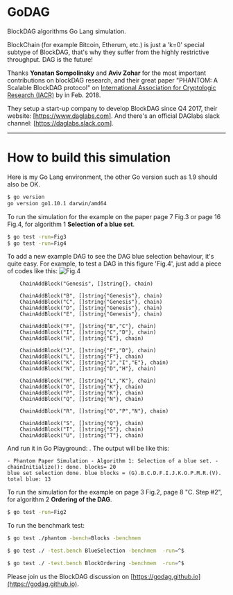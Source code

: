 # GoDAG
BlockDAG algorithms Go Lang simulation.

BlockChain (for example Bitcoin, Etherum, etc.) is just a 'k=0' special subtype of BlockDAG, that's why they suffer from the highly restrictive throughput. DAG is the future!

Thanks **Yonatan Sompolinsky** and **Aviv Zohar** for the most important contributions on blockDAG research, and their great paper "PHANTOM: A Scalable BlockDAG protocol" on [International Association for Cryptologic Research (IACR)](https://eprint.iacr.org/2018/104.pdf) by in Feb. 2018.

They setup a start-up company to develop BlockDAG since Q4 2017, their website: [https://www.daglabs.com]. And there's an official DAGlabs slack channel: [https://daglabs.slack.com].

---

# How to build this simulation

Here is my Go Lang environment, the other Go version such as 1.9 should also be OK.
```bash
$ go version
go version go1.10.1 darwin/amd64
```
To run the simulation for the example on the paper page 7 Fig.3 or page 16 Fig.4, for algorithm 1 **Selection of a blue set**.

```bash
$ go test -run=Fig3
$ go test -run=Fig4
```

To add a new example DAG to see the DAG blue selection behaviour, it's quite easy. For example, to test a DAG in this figure 'Fig.4', just add a piece of codes like this:
![Fig.4](https://github.com/garyyu/go-dag/blob/master/pics/Fig.4.jpg)

```golang
	ChainAddBlock("Genesis", []string{}, chain)

	ChainAddBlock("B", []string{"Genesis"}, chain)
	ChainAddBlock("C", []string{"Genesis"}, chain)
	ChainAddBlock("D", []string{"Genesis"}, chain)
	ChainAddBlock("E", []string{"Genesis"}, chain)

	ChainAddBlock("F", []string{"B","C"}, chain)
	ChainAddBlock("I", []string{"C","D"}, chain)
	ChainAddBlock("H", []string{"E"}, chain)

	ChainAddBlock("J", []string{"F","D"}, chain)
	ChainAddBlock("L", []string{"F"}, chain)
	ChainAddBlock("K", []string{"J","I","E"}, chain)
	ChainAddBlock("N", []string{"D","H"}, chain)

	ChainAddBlock("M", []string{"L","K"}, chain)
	ChainAddBlock("O", []string{"K"}, chain)
	ChainAddBlock("P", []string{"K"}, chain)
	ChainAddBlock("Q", []string{"N"}, chain)

	ChainAddBlock("R", []string{"O","P","N"}, chain)

	ChainAddBlock("S", []string{"Q"}, chain)
	ChainAddBlock("T", []string{"S"}, chain)
	ChainAddBlock("U", []string{"T"}, chain)
```
And run it in Go Playground:  .
The output will be like this:
```console
- Phantom Paper Simulation - Algorithm 1: Selection of a blue set. -
chainInitialize(): done. blocks= 20
blue set selection done. blue blocks = (G).B.C.D.F.I.J.K.O.P.M.R.(V). 	total blue: 13
```

To run the simulation for the example on page 3 Fig.2, page 8 "C. Step #2", for algorithm 2 **Ordering of the DAG**.

```bash
$ go test -run=Fig2
```

To run the benchmark test:

```bash
$ go test ./phantom -bench=Blocks -benchmem

$ go test ./ -test.bench BlueSelection -benchmem  -run=^$

$ go test ./ -test.bench BlockOrdering -benchmem  -run=^$
```

Please join us the BlockDAG discussion on [https://godag.github.io](https://godag.github.io).



